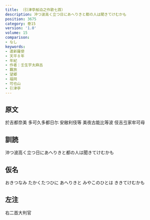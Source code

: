 ```yaml
---
title: （引津亭舶泊之作歌七首）
description: 沖つ波高く立つ日にあへりきと都の人は聞きてけむかも
position: 3675
category: 巻15
version: '1.0'
volume: 15
comparison:
- なし
keywords:
- 遣新羅使
- 天平８年
- 年紀
- 作者：壬生宇太麻呂
- 羈旅
- 望郷
- 福岡
- 可也山
- 引津亭
---
```


## 原文

於吉都奈美 多可久多都日尓 安敝利伎等 美夜古能比等波 伎吉弖家牟可母

## 訓読

沖つ波高く立つ日にあへりきと都の人は聞きてけむかも

## 仮名

おきつなみ たかくたつひに あへりきと みやこのひとは ききてけむかも

## 左注

右二首大判官
